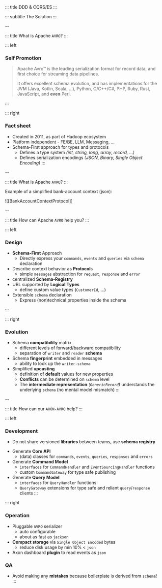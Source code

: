 <!-- slide template="[[tpl-intermediate-subtitle]]" bg="[[holisticon-bg.svg]]" -->

::: title
DDD & CQRS/ES
:::

::: subtitle
The Solution
:::

--
<!-- slide template="[[tpl-col-1-1]]" bg="[[holisticon-bg.svg]]" -->

::: title
What is Apache `AVRO`?
:::

::: left

### Self Promotion

> Apache Avro™ is the leading serialization format for record data, and first choice for
> streaming data pipelines.
>
>
> It offers excellent schema evolution, and has implementations for the JVM (Java, Kotlin,
> Scala, …), Python, C/C++/C#, PHP, Ruby, Rust, JavaScript, and **even** Perl.

:::

::: right

### Fact sheet

* Created in 2011, as part of Hadoop ecosystem
* Platform independent - FE/BE, LLM, Messaging, ...
* Schema-First approach for types and protocols
  * Defines a type system _(int, string, long, array, record, ...)_
  * Defines serialization encodings  _(JSON, Binary, Single Object Encoding)_
::: 

--
<!-- slide template="[[tpl-col-1-center-wide]]" bg="[[holisticon-bg.svg]]" -->

::: title
What is Apache `AVRO`?
:::

Example of a simplified bank-account context (json):

![[BankAccountContextProtocol]]

--
<!-- slide template="[[tpl-col-1-1]]" bg="[[holisticon-bg.svg]]" -->

::: title
How can Apache `AVRO` help you?
:::

::: left

### Design

+ **Schema-First** Approach
  + Directly express your `commands`, `events` and `queries` via `schema` declaration
+ Describe context behavior as **Protocol**s  
  + simple `messages` abstraction for `request`, `response` and `error`
+ centralized **Schema-Registry**
+ UBL supported by **Logical Types**
  + define custom value types (`CustomerId`, ...)
+ Extensible `schema` declaration
  + Express (non)technical properties inside the schema 

:::

::: right
### Evolution

+ Schema **compatibility** matrix
  + different levels of forward/backward compatibility
  + separation of `writer` and `reader` **schema**
+ Schema **fingerprint** embedded in messages
  + ability to look up the `writer-schema`
+ Simplified **upcasting**
  + definition of **default** values for new properties
  + **Conflicts** can be determined on `schema` level
  + The **intermediate representation** _(`GenericRecord`)_ understands the underlying `schema` (no mental model mismatch)
:::

--
<!-- slide template="[[tpl-col-1-1]]" bg="[[holisticon-bg.svg]]" -->

::: title
How can our `AXON-AVRO` help?
:::

::: left
### Development

+ Do not share versioned **libraries** between teams, use **schema registry**
<!--  + centralized `schema` declarations, always access the latest revision -->
+ Generate **Core API**
  + (data) classes for `commands`, `events`, `queries`, `responses` and `errors` 
+ Generate **Command Model**
  + `interfaces` for `CommandHandler` and `EventSourcingHandler` functions
  + custom `CommandGateway` for type safe publishing
+ Generate **Query Model**
  + `interfaces` for `QueryHandler` functions
  + `QueryGateway` extensions for type safe and reliant `query`/`response` clients
:::

::: right
### Operation

+ Pluggable `AVRO` serializer
  + auto configurable 
  + about as fast as `jackson`
+ **Compact storage** via `Single Object Encoded` bytes 
  + reduce disk usage by min 10% < `json`
+ Axon dashboard **plugin** to read events as `json`

### QA

+ Avoid making any **mistakes** because boilerplate is derived from `schema`!
:::
